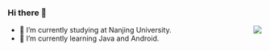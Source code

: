 ### Hi there 👋

<!--
 **Marukohe/Marukohe** is a ✨ _special_ ✨ repository because its `README.md` (this file) appears on your GitHub profile.

 Here are some ideas to get you started:

 - 🔭 I’m currently working on ...
 - 🌱 I’m currently learning ...
 - 👯 I’m looking to collaborate on ...
 - 🤔 I’m looking for help with ...
 - 💬 Ask me about ...
 - 📫 How to reach me: ...
 - 😄 Pronouns: ...
 - ⚡ Fun fact: ...
 -->
 <a href="#">
    <img align="right" src="https://github-readme-stats.vercel.app/api?username=Marukohe&show_icons=true">
</a>

 - 🔭 I’m currently studying at Nanjing University.
 - 🌱 I’m currently learning Java and Android.
 
